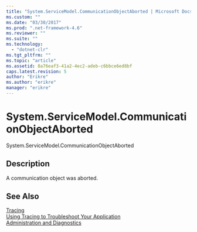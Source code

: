 ```yaml
---
title: "System.ServiceModel.CommunicationObjectAborted | Microsoft Docs"
ms.custom: ""
ms.date: "03/30/2017"
ms.prod: ".net-framework-4.6"
ms.reviewer: ""
ms.suite: ""
ms.technology: 
  - "dotnet-clr"
ms.tgt_pltfrm: ""
ms.topic: "article"
ms.assetid: 8a76eaf3-41a2-4ec2-adeb-c6bbce6ed8bf
caps.latest.revision: 5
author: "Erikre"
ms.author: "erikre"
manager: "erikre"
---
```

# System.ServiceModel.CommunicationObjectAborted
System.ServiceModel.CommunicationObjectAborted  
  
## Description  
 A communication object was aborted.  
  
## See Also  
 [Tracing](../../../../../docs/framework/wcf/diagnostics/tracing/tracing.md)   
 [Using Tracing to Troubleshoot Your Application](../../../../../docs/framework/wcf/diagnostics/tracing/using-tracing-to-troubleshoot-your-application.md)   
 [Administration and Diagnostics](../../../../../docs/framework/wcf/diagnostics/administration-and-diagnostics.md)